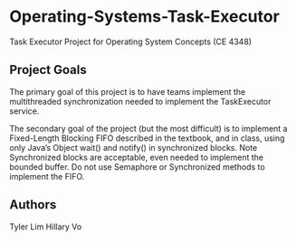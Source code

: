 # Operating-Systems-Task-Executor
Task Executor Project for Operating System Concepts (CE 4348)

## Project Goals
The primary goal of this project is to have teams implement the multithreaded synchronization
needed to implement the TaskExecutor service.

The secondary goal of the project (but the most difficult) is to implement a Fixed-Length
Blocking FIFO described in the textbook, and in class, using only Java’s Object wait() and
notify() in synchronized blocks. Note Synchronized blocks are acceptable, even needed to 
implement the bounded buffer. Do not use Semaphore or Synchronized methods to implement
the FIFO.

## Authors
Tyler Lim
Hillary Vo
